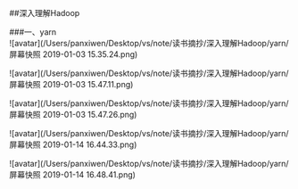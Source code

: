 ##深入理解Hadoop

###一、yarn	
 ![avatar](/Users/panxiwen/Desktop/vs/note/读书摘抄/深入理解Hadoop/yarn/屏幕快照 2019-01-03 15.35.24.png)
 
 
  ![avatar](/Users/panxiwen/Desktop/vs/note/读书摘抄/深入理解Hadoop/yarn/屏幕快照 2019-01-03 15.47.11.png)
 
  ![avatar](/Users/panxiwen/Desktop/vs/note/读书摘抄/深入理解Hadoop/yarn/屏幕快照 2019-01-03 15.47.26.png)
 
 ![avatar](/Users/panxiwen/Desktop/vs/note/读书摘抄/深入理解Hadoop/yarn/屏幕快照 2019-01-14 16.44.33.png)
 
  ![avatar](/Users/panxiwen/Desktop/vs/note/读书摘抄/深入理解Hadoop/yarn/屏幕快照 2019-01-14 16.48.41.png)